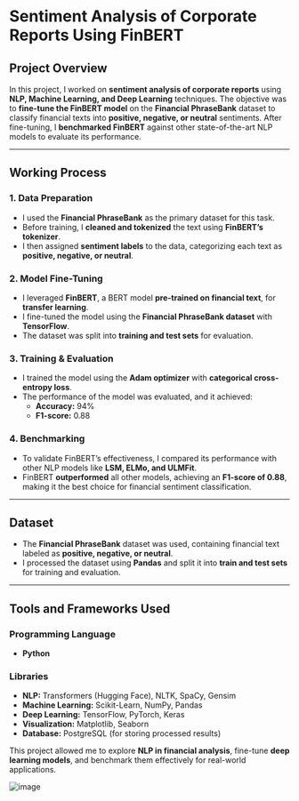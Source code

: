 # **Sentiment Analysis of Corporate Reports Using FinBERT**  

## **Project Overview**  
In this project, I worked on **sentiment analysis of corporate reports** using **NLP, Machine Learning, and Deep Learning** techniques. The objective was to **fine-tune the FinBERT model** on the **Financial PhraseBank** dataset to classify financial texts into **positive, negative, or neutral** sentiments. After fine-tuning, I **benchmarked FinBERT** against other state-of-the-art NLP models to evaluate its performance.  

---  

## **Working Process**  

### **1. Data Preparation**  
- I used the **Financial PhraseBank** as the primary dataset for this task.  
- Before training, I **cleaned and tokenized** the text using **FinBERT’s tokenizer**.  
- I then assigned **sentiment labels** to the data, categorizing each text as **positive, negative, or neutral**.  

### **2. Model Fine-Tuning**  
- I leveraged **FinBERT**, a BERT model **pre-trained on financial text**, for **transfer learning**.  
- I fine-tuned the model using the **Financial PhraseBank dataset** with **TensorFlow**.  
- The dataset was split into **training and test sets** for evaluation.  

### **3. Training & Evaluation**  
- I trained the model using the **Adam optimizer** with **categorical cross-entropy loss**.  
- The performance of the model was evaluated, and it achieved:  
  - **Accuracy:** 94%  
  - **F1-score:** 0.88  

### **4. Benchmarking**  
- To validate FinBERT’s effectiveness, I compared its performance with other NLP models like **LSM, ELMo, and ULMFit**.  
- FinBERT **outperformed** all other models, achieving an **F1-score of 0.88**, making it the best choice for financial sentiment classification.  

---  

## **Dataset**  
- The **Financial PhraseBank** dataset was used, containing financial text labeled as **positive, negative, or neutral**.  
- I processed the dataset using **Pandas** and split it into **train and test sets** for training and evaluation.  

---  

## **Tools and Frameworks Used**  

### **Programming Language**  
- **Python**  

### **Libraries**  
- **NLP:** Transformers (Hugging Face), NLTK, SpaCy, Gensim  
- **Machine Learning:** Scikit-Learn, NumPy, Pandas  
- **Deep Learning:** TensorFlow, PyTorch, Keras  
- **Visualization:** Matplotlib, Seaborn  
- **Database:** PostgreSQL (for storing processed results)  

This project allowed me to explore **NLP in financial analysis**, fine-tune **deep learning models**, and benchmark them effectively for real-world applications.

![image](https://github.com/user-attachments/assets/5fd7add6-1560-4aa4-a4a9-e5ccf6529b2f)

